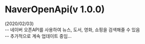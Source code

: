 # NaverOpenApi(v 1.0.0)  
(2020/02/03)  
-- 네이버 오픈API를 사용하여 뉴스, 도서, 영화, 쇼핑을 검색해줄 수 있음  
-- 추가적으로 계속 업데이트 중임...  
